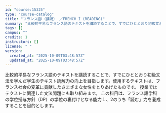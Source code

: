 ```yaml
---
id: "course:15325"
type: "course-catalog"
title: "フランス語Ⅰ（講読） ／FRENCH I (READING)"
summary: "比較的平易なフランス語のテキストを講読することで、すでにひととおり初級文法を学んだ学生のテキスト読解力の向上を目指します。使用するテキストは、フランス社会の変革に貢献したさまざまな女性をとりあげたものです。 授業ではテクストに関連した文法問…"
tags: []
campus: ""
credits: 1
instructors: []
license: " "
version:
  created_at: "2025-10-09T03:48:57Z"
  updated_at: "2025-10-09T03:48:57Z"
---
```


比較的平易なフランス語のテキストを講読することで、すでにひととおり初級文法を学んだ学生のテキスト読解力の向上を目指します。使用するテキストは、フランス社会の変革に貢献したさまざまな女性をとりあげたものです。 授業ではテクストに関連した文法問題にも取り組みます。 この科目は、フランス語学科の学位授与方針（DP）の学位の裏付けとなる能力１、2のうち「読む」力を養成することを目的とします。
